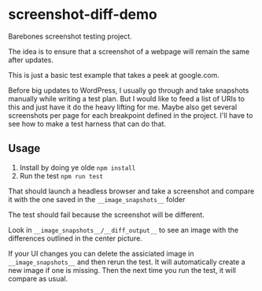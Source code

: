 # screenshot-diff-demo
Barebones screenshot testing project.

The idea is to ensure that a screenshot of a webpage will remain the same after updates.

This is just a basic test example that takes a peek at google.com.

Before big updates to WordPress, I usually go through and take snapshots manually while writing a test plan. But I would like to feed a list of URIs to this and just have it do the heavy lifting for me. Maybe also get several screenshots per page for each breakpoint defined in the project. I'll have to see how to make a test harness that can do that.

## Usage

1. Install by doing ye olde `npm install`
2. Run the test `npm run test`

That should launch a headless browser and take a screenshot and compare it with the one saved in the `__image_snapshots__` folder

The test should fail because the screenshot will be different.

Look in `__image_snapshots__/__diff_output__` to see an image with the differences outlined in the center picture.

If your UI changes you can delete the assiciated image in `__image_snapshots__` and then rerun the test. It will automatically create a new image if one is missing. Then the next time you run the test, it will compare as usual.
